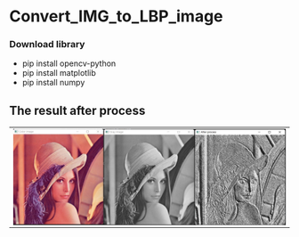 # Convert_IMG_to_LBP_image

### Download library
- pip install opencv-python
- pip install matplotlib
- pip install numpy

## The result after process
<table>
<tr>
  <td width="100%"><img align="right" src="./img.jpg"/></td>
</tr>
<table>
